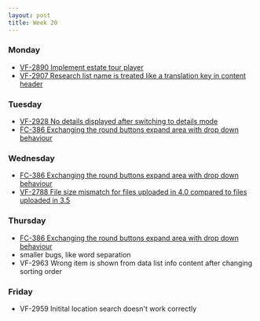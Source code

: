 ```yaml
---
layout: post
title: Week 20
---
```


### Monday
+ [VF-2890 Implement estate tour player](https://youtrack.fio.intern/issue/VF-2890)
+ [VF-2907 Research list name is treated like a translation key in content header](https://youtrack.fio.intern/issue/VF-2907)

### Tuesday
+ [VF-2928 No details displayed after switching to details mode](https://youtrack.fio.intern/issue/VF-2928)
+ [FC-386 Exchanging the round buttons expand area with drop down behaviour](https://youtrack.fio.intern/issue/FC-386)

### Wednesday
+ [FC-386 Exchanging the round buttons expand area with drop down behaviour](https://youtrack.fio.intern/issue/FC-386)
+ [VF-2788 File size mismatch for files uploaded in 4.0 compared to files uploaded in 3.5](https://youtrack.fio.intern/issue/VF-2788)

### Thursday
+ [FC-386 Exchanging the round buttons expand area with drop down behaviour](https://youtrack.fio.intern/issue/FC-386)
+ smaller bugs, like word separation
+ VF-2963 Wrong item is shown from data list info content after changing sorting order

### Friday
+ VF-2959 Initital location search doesn't work correctly